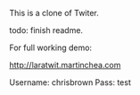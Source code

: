 This is a clone of Twiter.

todo:
finish readme.

For full working demo:

http://laratwit.martinchea.com

Username: chrisbrown
Pass: test
